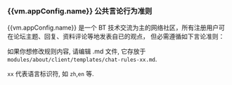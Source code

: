 ### {{vm.appConfig.name}} 公共言论行为准则

{{vm.appConfig.name}} 是一个 BT 技术交流为主的网络社区，所有注册用户可在论坛主题、回复、资料评论等地发表自已的观点，
但必需遵循如下言论准则：

如果你想修改规则内容, 请编辑 .md 文件, 它存放于 `modules/about/client/templates/chat-rules-xx.md`.

`xx` 代表语言标识符, 如 `zh`,`en` 等.